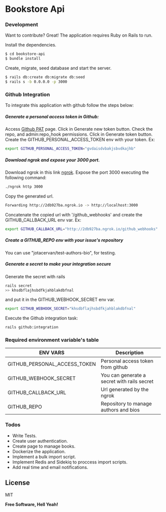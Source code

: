 # Bookstore Api
### Development

Want to contribute? Great!
The application requires Ruby on Rails to run.

Install the dependencies.

```sh
$ cd bookstore-api
$ bundle install
```

Create, migrate, seed database and start the server.

```sh
$ rails db:create db:migrate db:seed
$ rails s -b 0.0.0.0 -p 3000
```

### Github Integration

To integrate this application with github follow the steps below:

##### Generate a personal access token in Github:
Access [Github PAT] page.
Click in Generate new token button.
Check the repo, and admin:repo_hook permissions.
Click in Generate token button.
Create the GITHUB_PERSONAL_ACCESS_TOKEN env with your token.
Ex:
```sh
export GITHUB_PERSONAL_ACCESS_TOKEN="gvdaisdvbakjsbvdkajhb"
```

##### Download ngrok and expose your 3000 port.

Download ngrok in this link [ngrok].
Expose the port 3000 executing the following command: 
```sh
./ngrok http 3000
```
Copy the generated url.  
```sh
Forwarding http://2db927ba.ngrok.io -> http://localhost:3000
```

Concatenate the copied url with '/github_webhooks' and create the GITHUB_CALLBACK_URL env var.
Ex:
```sh
export GITHUB_CALLBACK_URL="http://2db927ba.ngrok.io/github_webhooks"
```

##### Create a GITHUB_REPO env with your issue's repository

You can use "jotacervan/test-authors-bio", for testing.

##### Generate a secret to make your integration secure

Generate the secret with rails
```sh
rails secret
>> khsdbflajhsbdfkjahblakdbfnal
```
and put it in the GITHUB_WEBHOOK_SECRET env var.
```sh
export GITHUB_WEBHOOK_SECRET="khsdbflajhsbdfkjahblakdbfnal"
```

Execute the Github integration task:

```sh
rails github:integration
```
### Required environment variable's table

| ENV VARS | Description  |
| ------- | --- |
| GITHUB_PERSONAL_ACCESS_TOKEN | Personal access token from github |
| GITHUB_WEBHOOK_SECRET | You can generate a secret with rails secret |
| GITHUB_CALLBACK_URL | Url generated by the ngrok |
| GITHUB_REPO | Repository to manage authors and bios |

### Todos

 - Write Tests.
 - Create user authentication.
 - Create page to manage books.
 - Dockerize the application.
 - Implement a bulk import script.
 - Implement Redis and Sidekiq to proccess import scripts.
 - Add real time and email notifications.

License
----

MIT

**Free Software, Hell Yeah!**

   [ngrok]: <https://ngrok.com/download>
   [Github PAT]: <https://github.com/settings/tokens>
   
